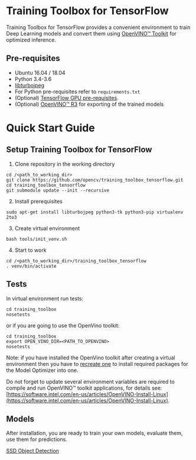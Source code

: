 # Training Toolbox for TensorFlow

Training Toolbox for TensorFlow provides a convenient environment to train
Deep Learning models and convert them using [OpenVINO™
Toolkit](https://software.intel.com/en-us/openvino-toolkit) for optimized
inference.

## Pre-requisites

- Ubuntu 16.04 / 18.04
- Python 3.4-3.6
- [libturbojpeg](https://github.com/ajkxyz/jpeg4py)
- For Python pre-requisites refer to `requirements.txt`
- (Optional) [TensorFlow GPU pre-requisites](https://www.tensorflow.org/install/gpu).
- (Optional) [OpenVINO™ R3](https://software.intel.com/en-us/openvino-toolkit)
  for exporting of the trained models

# Quick Start Guide

## Setup Training Toolbox for TensorFlow

1. Clone repository in the working directory

  ```
  cd /<path_to_working_dir>
  git clone https://github.com/opencv/training_toolbox_tensorflow.git
  cd training_toolbox_tensorflow
  git submodule update --init --recursive
  ```

2. Install prerequisites

  ```
  sudo apt-get install libturbojpeg python3-tk python3-pip virtualenv 2to3
  ```

3. Create virtual environment
<a name="create_venv"></a>

  ```
  bash tools/init_venv.sh
  ```

4. Start to work

  ```
  cd /<path_to_working_dir>/training_toolbox_tensorflow
  . venv/bin/activate
  ```

## Tests
In virtual environment run tests:

```
cd training_toolbox
nosetests
```

or if you are going to use the OpenVino toolkit:

```
cd training_toolbox
export OPEN_VINO_DIR=<PATH_TO_OPENVINO>
nosetests
```
    
Note: if you have installed the OpenVino toolkit after creating
a virtual environment then you have to [recreate one](#create_venv)
to install required packages for the Model Optimizer into one.

Do not forget to update several environment variables are required to compile and run OpenVINO™ toolkit applications, for details see:
[https://software.intel.com/en-us/articles/OpenVINO-Install-Linux](https://software.intel.com/en-us/articles/OpenVINO-Install-Linux).


## Models
After installation, you are ready to train your own models, evaluate them, use
them for predictions.

[SSD Object Detection](training_toolbox/ssd_detector/README.md)
